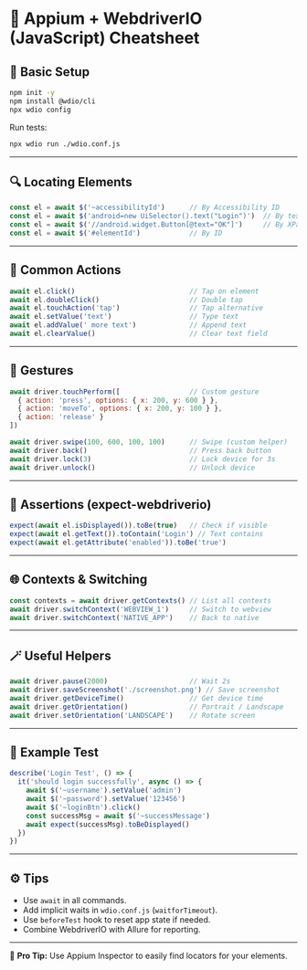 
# 📱 Appium + WebdriverIO (JavaScript) Cheatsheet

## 🚀 Basic Setup
```bash
npm init -y
npm install @wdio/cli
npx wdio config
```
Run tests:
```bash
npx wdio run ./wdio.conf.js
```

---

## 🔍 Locating Elements
```js
const el = await $('~accessibilityId')      // By Accessibility ID
const el = await $('android=new UiSelector().text("Login")')  // By text (Android)
const el = await $('//android.widget.Button[@text="OK"]')     // By XPath
const el = await $('#elementId')            // By ID
```

---

## 🎯 Common Actions
```js
await el.click()                            // Tap on element
await el.doubleClick()                      // Double tap
await el.touchAction('tap')                 // Tap alternative
await el.setValue('text')                   // Type text
await el.addValue(' more text')             // Append text
await el.clearValue()                       // Clear text field
```

---

## 📜 Gestures
```js
await driver.touchPerform([                 // Custom gesture
  { action: 'press', options: { x: 200, y: 600 } },
  { action: 'moveTo', options: { x: 200, y: 100 } },
  { action: 'release' }
])

await driver.swipe(100, 600, 100, 100)      // Swipe (custom helper)
await driver.back()                         // Press back button
await driver.lock(3)                        // Lock device for 3s
await driver.unlock()                       // Unlock device
```

---

## 🧩 Assertions (expect-webdriverio)
```js
expect(await el.isDisplayed()).toBe(true)   // Check if visible
expect(await el.getText()).toContain('Login') // Text contains
expect(await el.getAttribute('enabled')).toBe('true')
```

---

## 🌐 Contexts & Switching
```js
const contexts = await driver.getContexts() // List all contexts
await driver.switchContext('WEBVIEW_1')     // Switch to webview
await driver.switchContext('NATIVE_APP')    // Back to native
```

---

## 🪄 Useful Helpers
```js
await driver.pause(2000)                    // Wait 2s
await driver.saveScreenshot('./screenshot.png') // Save screenshot
await driver.getDeviceTime()                // Get device time
await driver.getOrientation()               // Portrait / Landscape
await driver.setOrientation('LANDSCAPE')    // Rotate screen
```

---

## 🧱 Example Test
```js
describe('Login Test', () => {
  it('should login successfully', async () => {
    await $('~username').setValue('admin')
    await $('~password').setValue('123456')
    await $('~loginBtn').click()
    const successMsg = await $('~successMessage')
    await expect(successMsg).toBeDisplayed()
  })
})
```

---

## ⚙️ Tips
- Use `await` in all commands.
- Add implicit waits in `wdio.conf.js` (`waitforTimeout`).
- Use `beforeTest` hook to reset app state if needed.
- Combine WebdriverIO with Allure for reporting.

---

🧠 **Pro Tip:** Use Appium Inspector to easily find locators for your elements.
